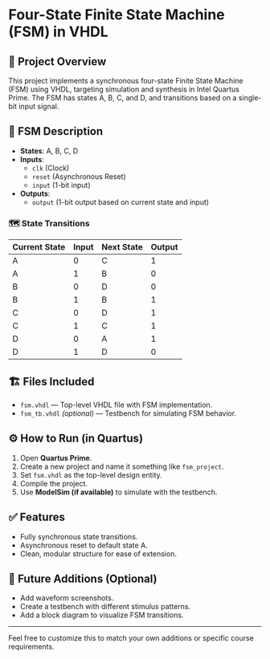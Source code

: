 # Four-State Finite State Machine (FSM) in VHDL

## 📌 Project Overview
This project implements a synchronous four-state Finite State Machine (FSM) using VHDL, targeting simulation and synthesis in Intel Quartus Prime. The FSM has states A, B, C, and D, and transitions based on a single-bit input signal.

## 🧠 FSM Description
- **States**: A, B, C, D
- **Inputs**:
  - `clk` (Clock)
  - `reset` (Asynchronous Reset)
  - `input` (1-bit input)
- **Outputs**:
  - `output` (1-bit output based on current state and input)

### 🗺️ State Transitions

| Current State | Input | Next State | Output |
|---------------|-------|------------|--------|
| A             | 0     | C          | 1      |
| A             | 1     | B          | 0      |
| B             | 0     | D          | 0      |
| B             | 1     | B          | 1      |
| C             | 0     | D          | 1      |
| C             | 1     | C          | 1      |
| D             | 0     | A          | 1      |
| D             | 1     | D          | 0      |

## 🏗️ Files Included
- `fsm.vhdl` — Top-level VHDL file with FSM implementation.
- `fsm_tb.vhdl` *(optional)* — Testbench for simulating FSM behavior.

## ⚙️ How to Run (in Quartus)
1. Open **Quartus Prime**.
2. Create a new project and name it something like `fsm_project`.
3. Set `fsm.vhdl` as the top-level design entity.
4. Compile the project.
5. Use **ModelSim (if available)** to simulate with the testbench.

## ✅ Features
- Fully synchronous state transitions.
- Asynchronous reset to default state A.
- Clean, modular structure for ease of extension.

## 📸 Future Additions (Optional)
- Add waveform screenshots.
- Create a testbench with different stimulus patterns.
- Add a block diagram to visualize FSM transitions.

---

Feel free to customize this to match your own additions or specific course requirements.
